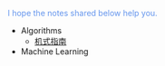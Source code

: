 <font color = 'cornflowerblue'>I hope the notes shared below help you.</font>
- Algorithms
  - [机式指南](./Guide.html)
- Machine Learning

